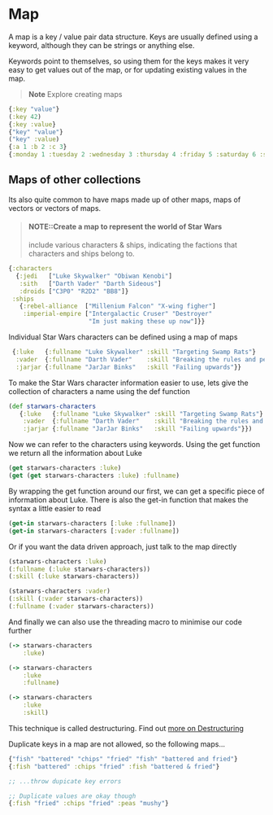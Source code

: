 # Map

A map is a key / value pair data structure.  Keys are usually defined using a keyword, although they can be strings or anything else.

Keywords point to themselves, so using them for the keys makes it very easy to get values out of the map, or for updating existing values in the map.

> **Note** Explore creating maps

```clojure
{:key "value"}
(:key 42)
{:key :value}
{"key" "value"}
("key" :value)
{:a 1 :b 2 :c 3}
{:monday 1 :tuesday 2 :wednesday 3 :thursday 4 :friday 5 :saturday 6 :sunday 7}
```

## Maps of other collections

Its also quite common to have maps made up of other maps, maps of vectors or vectors of maps.

> #### NOTE::Create a map to represent the world of Star Wars
> include various characters & ships, indicating the factions that characters and ships belong to.

```clojure
{:characters
  {:jedi   ["Luke Skywalker" "Obiwan Kenobi"]
   :sith   ["Darth Vader" "Darth Sideous"]
   :droids ["C3P0" "R2D2" "BB8"]}
 :ships
   {:rebel-alliance  ["Millenium Falcon" "X-wing figher"]
    :imperial-empire ["Intergalactic Cruser" "Destroyer"
                      "Im just making these up now"]}}
```


Individual Star Wars characters can be defined using a map of maps

```clojure
 {:luke   {:fullname "Luke Skywalker" :skill "Targeting Swamp Rats"}
  :vader  {:fullname "Darth Vader"    :skill "Breaking the rules and peoples hearts"}
  :jarjar {:fullname "JarJar Binks"   :skill "Failing upwards"}}
```

To make the Star Wars character information easier to use, lets give the collection of characters a name using the def function

```clojure
(def starwars-characters
   {:luke   {:fullname "Luke Skywalker" :skill "Targeting Swamp Rats"}
    :vader  {:fullname "Darth Vader"    :skill "Breaking the rules and peoples hearts"}
    :jarjar {:fullname "JarJar Binks"   :skill "Failing upwards"}})
```

Now we can refer to the characters using keywords.  Using the get function we return all the information about Luke

```clojure
(get starwars-characters :luke)
(get (get starwars-characters :luke) :fullname)
```

By wrapping the get function around our first, we can get a specific piece of information about Luke.  There is also the get-in function that makes the syntax a little easier to read

```clojure
(get-in starwars-characters [:luke :fullname])
(get-in starwars-characters [:vader :fullname])
```

Or if you want the data driven approach, just talk to the map directly

```clojure
(starwars-characters :luke)
(:fullname (:luke starwars-characters))
(:skill (:luke starwars-characters))

(starwars-characters :vader)
(:skill (:vader starwars-characters))
(:fullname (:vader starwars-characters))
```

And finally we can also use the threading macro to minimise our code further

```clojure
(-> starwars-characters
    :luke)

(-> starwars-characters
    :luke
    :fullname)

(-> starwars-characters
    :luke
    :skill)
```

This technique is called destructuring.  Find out [more on Destructuring](https://gist.github.com/john2x/e1dca953548bfdfb9844)


Duplicate keys in a map are not allowed, so the following maps...

```clojure
{"fish" "battered" "chips" "fried" "fish" "battered and fried"}
{:fish "battered" :chips "fried" :fish "battered & fried"}

;; ...throw dupicate key errors

;; Duplicate values are okay though
{:fish "fried" :chips "fried" :peas "mushy"}
```

<!-- ## Updating maps -->

<!-- > #### Note::Update a map example -->
<!-- > Get the current project information and create a map to hold that information -->

<!-- ```clojure -->
<!-- (->> "project.clj" -->
<!--      slurp -->
<!--      read-string -->
<!--      (drop 2) -->
<!--      (cons :version) -->
<!--      (apply hash-map) -->
<!--      (def project-configs)) -->

<!-- ;; Evalute the new map defined as project -->
<!-- project -->
<!-- ``` -->

<!--   We pull out the map of project information using `slurp`, tidy the text up using `read-string` and drop the first two elements (defproject playground).  This returns a list that we want to turn into a map, but first we need to add a key to the version number.  Using the `cons` function we can add an element to the start of the list, in this case the `:version` keyword -->

<!--   Now we can successfully convert the list that is returned into a map, with balanced key-value pairs.  Then we simply create a name for this new map, `project-configs`, so we can refer to it elsewhere in the code. -->

